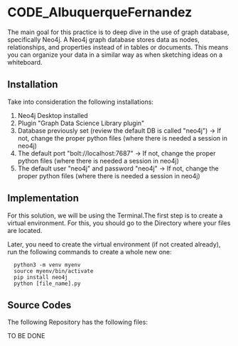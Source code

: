 # CODE_AlbuquerqueFernandez

The main goal for this practice is to deep dive in the use of graph database, specifically Neo4j. A Neo4j graph database stores data as nodes, relationships, and properties instead of in tables or documents. This means you can organize your data in a similar way as when sketching ideas on a whiteboard.

## Installation

Take into consideration the following installations:

1. Neo4j Desktop installed
2. Plugin "Graph Data Science Library plugin"
3. Database previously set (review the default DB is called "neo4j") -> If not, change the proper python files (where there is needed a session in neo4j)
4. The default port "bolt://localhost:7687" -> If not, change the proper python files (where there is needed a session in neo4j)
5. The default user "neo4j" and password "neo4j" -> If not, change the proper python files (where there is needed a session in neo4j)



## Implementation
For this solution, we will be using the Terminal.The first step is to create a virtual environment. For this, you should go to the Directory where your files are located.

Later, you need to create the virtual environment (if not created already), run the following commands to create a whole new one:

 ```
   python3 -m venv myenv
   source myenv/bin/activate
   pip install neo4j
   python [file_name].py
   ```

## Source Codes

The following Repository has the following files:

TO BE DONE


